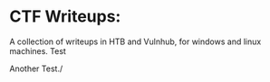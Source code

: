 # CTF Writeups:
A collection of writeups in HTB and Vulnhub, for windows and linux machines.
Test

Another Test./
